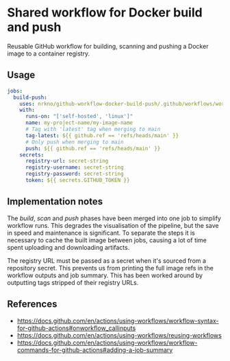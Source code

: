 # Shared workflow for Docker build and push

Reusable GitHub workflow for building, scanning and pushing a Docker image to
a container registry.

## Usage

```yaml
jobs:
  build-push:
    uses: nrkno/github-workflow-docker-build-push/.github/workflows/workflow.yaml@v1
    with:
      runs-on: "['self-hosted', 'linux']"
      name: my-project-name/my-image-name
      # Tag with 'latest' tag when merging to main
      tag-latest: ${{ github.ref == 'refs/heads/main' }}
      # Only push when merging to main
      push: ${{ github.ref == 'refs/heads/main' }}
    secrets:
      registry-url: secret-string
      registry-username: secret-string
      registry-password: secret-string
      token: ${{ secrets.GITHUB_TOKEN }}
```

<!-- autodoc start -->
<!-- autodoc end -->

## Implementation notes

The *build*, *scan* and *push* phases have been merged into one job to
simplify workflow runs. This degrades the visualisation of the pipeline,
but the save in speed and maintenance is significant. To separate the steps
it is necessary to cache the built image between jobs, causing a lot of time
spent uploading and downloading artifacts.

The registry URL must be passed as a secret when it's sourced from a repository
secret. This prevents us from printing the full image refs in the workflow
outputs and job summary. This has been worked around by outputting tags stripped
of their registry URLs.

## References

- https://docs.github.com/en/actions/using-workflows/workflow-syntax-for-github-actions#onworkflow_callinputs
- https://docs.github.com/en/actions/using-workflows/reusing-workflows
- https://docs.github.com/en/actions/using-workflows/workflow-commands-for-github-actions#adding-a-job-summary
